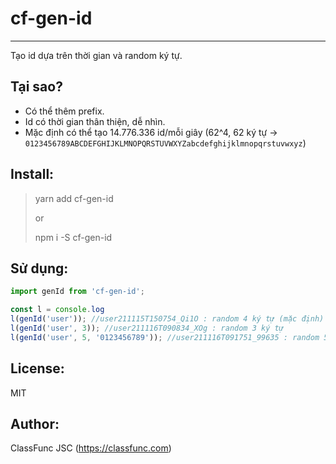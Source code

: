 # cf-gen-id

---
Tạo id dựa trên thời gian và random ký tự.

## Tại sao?

- Có thể thêm prefix.
- Id có thời gian thân thiện, dễ nhìn.
- Mặc định có thể tạo 14.776.336 id/mỗi giây (62^4, 62 ký tự
  → `0123456789ABCDEFGHIJKLMNOPQRSTUVWXYZabcdefghijklmnopqrstuvwxyz`)

## Install:

> yarn add cf-gen-id
>
> or
>
> npm i -S cf-gen-id

## Sử dụng:

```js
import genId from 'cf-gen-id';

const l = console.log
l(genId('user')); //user211115T150754_Qi1O : random 4 ký tự (mặc định)
l(genId('user', 3)); //user211116T090834_XOg : random 3 ký tự
l(genId('user', 5, '0123456789')); //user211116T091751_99635 : random 5 ký tự từ 0-9
```

## License:

MIT

## Author:

ClassFunc JSC (https://classfunc.com)

